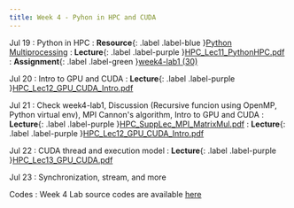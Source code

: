 ```yaml
---
title: Week 4 - Pyhon in HPC and CUDA
---
```

Jul 19 
: Python in HPC
: **Resource**{: .label .label-blue }[Python Multiprocessing](https://docs.python.org/3/library/multiprocessing.html)
: **Lecture**{: .label .label-purple }[HPC_Lec11_PythonHPC.pdf](../slides/HPC_Lec11_PythonHPC.pdf)
: **Assignment**{: .label .label-green }[week4-lab1 (30)](../assignments/week4_lab1)

Jul 20
: Intro to GPU and CUDA
: **Lecture**{: .label .label-purple }[HPC_Lec12_GPU_CUDA_Intro.pdf](../slides/HPC_Lec12_GPU_CUDA_Intro.pdf)

Jul 21
: Check week4-lab1, Discussion (Recursive funcion using OpenMP, Python virtual env), MPI Cannon's algorithm, Intro to GPU and CUDA
: **Lecture**{: .label .label-purple }[HPC_SuppLec_MPI_MatrixMul.pdf](../slides/HPC_SuppLec_MPI_MatrixMul.pdf)
: **Lecture**{: .label .label-purple }[HPC_Lec12_GPU_CUDA_Intro.pdf](../slides/HPC_Lec12_GPU_CUDA_Intro.pdf)

Jul 22
: CUDA thread and execution model
: **Lecture**{: .label .label-purple }[HPC_Lec13_GPU_CUDA.pdf](../slides/HPC_Lec13_GPU_CUDA.pdf)

Jul 23
: Synchronization, stream, and more

Codes
: Week 4 Lab source codes are available [here](https://github.com/BioHPC/HPC-GIST-Summer2021/tree/main/codes/week4)
